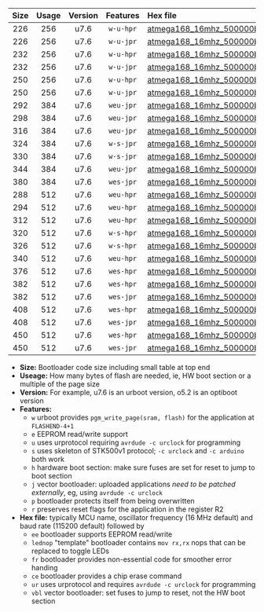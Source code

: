 |Size|Usage|Version|Features|Hex file|
|:-:|:-:|:-:|:-:|:--|
|226|256|u7.6|`w-u-hpr`|[atmega168_16mhz_500000bps_ur.hex](https://raw.githubusercontent.com/stefanrueger/urboot/main/bootloaders/atmega168/fcpu_16mhz/500000_bps/atmega168_16mhz_500000bps_ur.hex)|
|226|256|u7.6|`w-u-jpr`|[atmega168_16mhz_500000bps_ur_vbl.hex](https://raw.githubusercontent.com/stefanrueger/urboot/main/bootloaders/atmega168/fcpu_16mhz/500000_bps/atmega168_16mhz_500000bps_ur_vbl.hex)|
|232|256|u7.6|`w-u-hpr`|[atmega168_16mhz_500000bps_lednop_ur.hex](https://raw.githubusercontent.com/stefanrueger/urboot/main/bootloaders/atmega168/fcpu_16mhz/500000_bps/atmega168_16mhz_500000bps_lednop_ur.hex)|
|232|256|u7.6|`w-u-jpr`|[atmega168_16mhz_500000bps_lednop_ur_vbl.hex](https://raw.githubusercontent.com/stefanrueger/urboot/main/bootloaders/atmega168/fcpu_16mhz/500000_bps/atmega168_16mhz_500000bps_lednop_ur_vbl.hex)|
|250|256|u7.6|`w-u-hpr`|[atmega168_16mhz_500000bps_lednop_fr_ur.hex](https://raw.githubusercontent.com/stefanrueger/urboot/main/bootloaders/atmega168/fcpu_16mhz/500000_bps/atmega168_16mhz_500000bps_lednop_fr_ur.hex)|
|250|256|u7.6|`w-u-jpr`|[atmega168_16mhz_500000bps_lednop_fr_ur_vbl.hex](https://raw.githubusercontent.com/stefanrueger/urboot/main/bootloaders/atmega168/fcpu_16mhz/500000_bps/atmega168_16mhz_500000bps_lednop_fr_ur_vbl.hex)|
|292|384|u7.6|`weu-jpr`|[atmega168_16mhz_500000bps_ee_ur_vbl.hex](https://raw.githubusercontent.com/stefanrueger/urboot/main/bootloaders/atmega168/fcpu_16mhz/500000_bps/atmega168_16mhz_500000bps_ee_ur_vbl.hex)|
|298|384|u7.6|`weu-jpr`|[atmega168_16mhz_500000bps_ee_lednop_ur_vbl.hex](https://raw.githubusercontent.com/stefanrueger/urboot/main/bootloaders/atmega168/fcpu_16mhz/500000_bps/atmega168_16mhz_500000bps_ee_lednop_ur_vbl.hex)|
|316|384|u7.6|`weu-jpr`|[atmega168_16mhz_500000bps_ee_lednop_fr_ur_vbl.hex](https://raw.githubusercontent.com/stefanrueger/urboot/main/bootloaders/atmega168/fcpu_16mhz/500000_bps/atmega168_16mhz_500000bps_ee_lednop_fr_ur_vbl.hex)|
|324|384|u7.6|`w-s-jpr`|[atmega168_16mhz_500000bps_vbl.hex](https://raw.githubusercontent.com/stefanrueger/urboot/main/bootloaders/atmega168/fcpu_16mhz/500000_bps/atmega168_16mhz_500000bps_vbl.hex)|
|330|384|u7.6|`w-s-jpr`|[atmega168_16mhz_500000bps_lednop_vbl.hex](https://raw.githubusercontent.com/stefanrueger/urboot/main/bootloaders/atmega168/fcpu_16mhz/500000_bps/atmega168_16mhz_500000bps_lednop_vbl.hex)|
|344|384|u7.6|`weu-jpr`|[atmega168_16mhz_500000bps_ee_lednop_fr_ce_ur_vbl.hex](https://raw.githubusercontent.com/stefanrueger/urboot/main/bootloaders/atmega168/fcpu_16mhz/500000_bps/atmega168_16mhz_500000bps_ee_lednop_fr_ce_ur_vbl.hex)|
|380|384|u7.6|`wes-jpr`|[atmega168_16mhz_500000bps_ee_vbl.hex](https://raw.githubusercontent.com/stefanrueger/urboot/main/bootloaders/atmega168/fcpu_16mhz/500000_bps/atmega168_16mhz_500000bps_ee_vbl.hex)|
|288|512|u7.6|`weu-hpr`|[atmega168_16mhz_500000bps_ee_ur.hex](https://raw.githubusercontent.com/stefanrueger/urboot/main/bootloaders/atmega168/fcpu_16mhz/500000_bps/atmega168_16mhz_500000bps_ee_ur.hex)|
|294|512|u7.6|`weu-hpr`|[atmega168_16mhz_500000bps_ee_lednop_ur.hex](https://raw.githubusercontent.com/stefanrueger/urboot/main/bootloaders/atmega168/fcpu_16mhz/500000_bps/atmega168_16mhz_500000bps_ee_lednop_ur.hex)|
|312|512|u7.6|`weu-hpr`|[atmega168_16mhz_500000bps_ee_lednop_fr_ur.hex](https://raw.githubusercontent.com/stefanrueger/urboot/main/bootloaders/atmega168/fcpu_16mhz/500000_bps/atmega168_16mhz_500000bps_ee_lednop_fr_ur.hex)|
|320|512|u7.6|`w-s-hpr`|[atmega168_16mhz_500000bps.hex](https://raw.githubusercontent.com/stefanrueger/urboot/main/bootloaders/atmega168/fcpu_16mhz/500000_bps/atmega168_16mhz_500000bps.hex)|
|326|512|u7.6|`w-s-hpr`|[atmega168_16mhz_500000bps_lednop.hex](https://raw.githubusercontent.com/stefanrueger/urboot/main/bootloaders/atmega168/fcpu_16mhz/500000_bps/atmega168_16mhz_500000bps_lednop.hex)|
|340|512|u7.6|`weu-hpr`|[atmega168_16mhz_500000bps_ee_lednop_fr_ce_ur.hex](https://raw.githubusercontent.com/stefanrueger/urboot/main/bootloaders/atmega168/fcpu_16mhz/500000_bps/atmega168_16mhz_500000bps_ee_lednop_fr_ce_ur.hex)|
|376|512|u7.6|`wes-hpr`|[atmega168_16mhz_500000bps_ee.hex](https://raw.githubusercontent.com/stefanrueger/urboot/main/bootloaders/atmega168/fcpu_16mhz/500000_bps/atmega168_16mhz_500000bps_ee.hex)|
|382|512|u7.6|`wes-hpr`|[atmega168_16mhz_500000bps_ee_lednop.hex](https://raw.githubusercontent.com/stefanrueger/urboot/main/bootloaders/atmega168/fcpu_16mhz/500000_bps/atmega168_16mhz_500000bps_ee_lednop.hex)|
|382|512|u7.6|`wes-jpr`|[atmega168_16mhz_500000bps_ee_lednop_vbl.hex](https://raw.githubusercontent.com/stefanrueger/urboot/main/bootloaders/atmega168/fcpu_16mhz/500000_bps/atmega168_16mhz_500000bps_ee_lednop_vbl.hex)|
|408|512|u7.6|`wes-hpr`|[atmega168_16mhz_500000bps_ee_lednop_fr.hex](https://raw.githubusercontent.com/stefanrueger/urboot/main/bootloaders/atmega168/fcpu_16mhz/500000_bps/atmega168_16mhz_500000bps_ee_lednop_fr.hex)|
|408|512|u7.6|`wes-jpr`|[atmega168_16mhz_500000bps_ee_lednop_fr_vbl.hex](https://raw.githubusercontent.com/stefanrueger/urboot/main/bootloaders/atmega168/fcpu_16mhz/500000_bps/atmega168_16mhz_500000bps_ee_lednop_fr_vbl.hex)|
|450|512|u7.6|`wes-hpr`|[atmega168_16mhz_500000bps_ee_lednop_fr_ce.hex](https://raw.githubusercontent.com/stefanrueger/urboot/main/bootloaders/atmega168/fcpu_16mhz/500000_bps/atmega168_16mhz_500000bps_ee_lednop_fr_ce.hex)|
|450|512|u7.6|`wes-jpr`|[atmega168_16mhz_500000bps_ee_lednop_fr_ce_vbl.hex](https://raw.githubusercontent.com/stefanrueger/urboot/main/bootloaders/atmega168/fcpu_16mhz/500000_bps/atmega168_16mhz_500000bps_ee_lednop_fr_ce_vbl.hex)|

- **Size:** Bootloader code size including small table at top end
- **Useage:** How many bytes of flash are needed, ie, HW boot section or a multiple of the page size
- **Version:** For example, u7.6 is an urboot version, o5.2 is an optiboot version
- **Features:**
  + `w` urboot provides `pgm_write_page(sram, flash)` for the application at `FLASHEND-4+1`
  + `e` EEPROM read/write support
  + `u` uses urprotocol requiring `avrdude -c urclock` for programming
  + `s` uses skeleton of STK500v1 protocol; `-c urclock` and `-c arduino` both work
  + `h` hardware boot section: make sure fuses are set for reset to jump to boot section
  + `j` vector bootloader: uploaded applications *need to be patched externally*, eg, using `avrdude -c urclock`
  + `p` bootloader protects itself from being overwritten
  + `r` preserves reset flags for the application in the register R2
- **Hex file:** typically MCU name, oscillator frequency (16 MHz default) and baud rate (115200 default) followed by
  + `ee` bootloader supports EEPROM read/write
  + `lednop` "template" bootloader contains `mov rx,rx` nops that can be replaced to toggle LEDs
  + `fr` bootloader provides non-essential code for smoother error handing
  + `ce` bootloader provides a chip erase command
  + `ur` uses urprotocol and requires `avrdude -c urclock` for programming
  + `vbl` vector bootloader: set fuses to jump to reset, not the HW boot section
